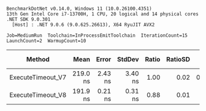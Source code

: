 ```

BenchmarkDotNet v0.14.0, Windows 11 (10.0.26100.4351)
13th Gen Intel Core i7-13700H, 1 CPU, 20 logical and 14 physical cores
.NET SDK 9.0.301
  [Host] : .NET 9.0.6 (9.0.625.26613), X64 RyuJIT AVX2

Job=MediumRun  Toolchain=InProcessEmitToolchain  IterationCount=15  
LaunchCount=2  WarmupCount=10  

```
| Method            | Mean     | Error   | StdDev  | Ratio | RatioSD | Gen0   | Allocated | Alloc Ratio |
|------------------ |---------:|--------:|--------:|------:|--------:|-------:|----------:|------------:|
| ExecuteTimeout_V7 | 219.0 ns | 2.43 ns | 3.40 ns |  1.00 |    0.02 | 0.0579 |     728 B |        1.00 |
| ExecuteTimeout_V8 | 191.9 ns | 0.21 ns | 0.31 ns |  0.88 |    0.01 |      - |         - |        0.00 |
